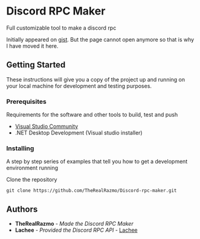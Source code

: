 # Discord RPC Maker

Full customizable tool to make a discord rpc

Initially appeared on
[gist](https://gist.github.com/PurpleBooth/109311bb0361f32d87a2). But the page cannot open anymore so that is why I have moved it here.

## Getting Started

These instructions will give you a copy of the project up and running on
your local machine for development and testing purposes.

### Prerequisites

Requirements for the software and other tools to build, test and push 
- [Visual Studio Community](https://visualstudio.microsoft.com/fr/vs/community/)
- .NET Desktop Development (Visual studio installer)

### Installing

A step by step series of examples that tell you how to get a development
environment running

Clone the repository

    git clone https://github.com/TheRealRazmo/Discord-rpc-maker.git

## Authors

  - **TheRealRazmo** - *Made the Discord RPC Maker*
  - **Lachee** - *Provided the Discord RPC API* -
    [Lachee](https://github.com/Lachee)
